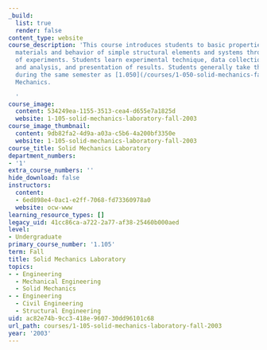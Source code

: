 ```yaml
---
_build:
  list: true
  render: false
content_type: website
course_description: 'This course introduces students to basic properties of structural
  materials and behavior of simple structural elements and systems through a series
  of experiments. Students learn experimental technique, data collection, reduction
  and analysis, and presentation of results. Students generally take this subject
  during the same semester as [1.050](/courses/1-050-solid-mechanics-fall-2004), Solid
  Mechanics.

  '
course_image:
  content: 534249ea-1155-3513-cea4-d655e7a1825d
  website: 1-105-solid-mechanics-laboratory-fall-2003
course_image_thumbnail:
  content: 9db82fa2-4d9a-a03a-c5b6-4a200bf3350e
  website: 1-105-solid-mechanics-laboratory-fall-2003
course_title: Solid Mechanics Laboratory
department_numbers:
- '1'
extra_course_numbers: ''
hide_download: false
instructors:
  content:
  - 6ed898e4-0ac1-e2ff-7068-fd73360978a0
  website: ocw-www
learning_resource_types: []
legacy_uid: 41cc86ca-a722-2a77-af38-25460b000aed
level:
- Undergraduate
primary_course_number: '1.105'
term: Fall
title: Solid Mechanics Laboratory
topics:
- - Engineering
  - Mechanical Engineering
  - Solid Mechanics
- - Engineering
  - Civil Engineering
  - Structural Engineering
uid: ac82e74b-9cc3-418e-9607-30dd96101c68
url_path: courses/1-105-solid-mechanics-laboratory-fall-2003
year: '2003'
---
```

